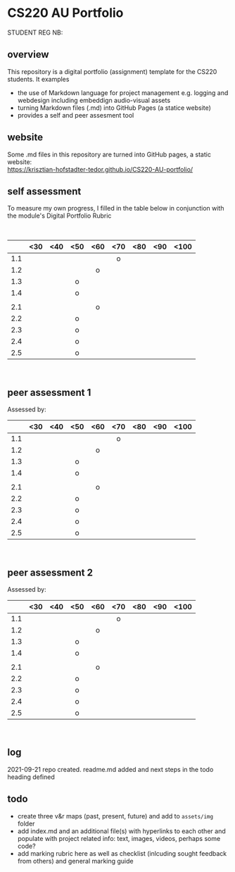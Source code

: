# CS220 AU Portfolio
STUDENT REG NB:

## overview
This repository is a digital portfolio (assignment) template for the CS220 students. It examples 
- the use of Markdown language for project management e.g. logging and webdesign including embeddign audio-visual assets
- turning Markdown files (.md) into GitHub Pages (a statice website)
- provides a self and peer assesment tool

## website
Some .md files in this repository are turned into GitHub pages, a static website:
<br>
https://krisztian-hofstadter-tedor.github.io/CS220-AU-portfolio/

## self assessment
To measure my own progress, I filled in the table below in conjunction with the module's Digital Portfolio Rubric <!-- todo make, hyperlink, adjust table below -->

<br>

|   | <30 | <40 | <50 | <60 | <70 | <80 | <90 | <100 |
|---|:-----:|:-----:|:-----:|:-----:|:-----:|:-----:|:-----:|:------:|
| 1.1 |     |     |     |     |  o  |     |     |      |
| 1.2 |     |     |     |  o  |     |     |     |      |
| 1.3 |     |     |  o  |     |     |     |     |      |
| 1.4 |     |     |  o  |     |     |     |     |      |
|     |     |     |     |     |     |     |     |      |
| 2.1 |     |     |     |  o  |     |     |     |      |
| 2.2 |     |     |  o  |     |     |     |     |      |
| 2.3 |     |     |  o  |     |     |     |     |      |
| 2.4 |     |     |  o  |     |     |     |     |      |
| 2.5 |     |     |  o  |     |     |     |     |      |

<br>

## peer assessment 1
Assessed by: <!-- add student reg nb -->

|   | <30 | <40 | <50 | <60 | <70 | <80 | <90 | <100 |
|---|:-----:|:-----:|:-----:|:-----:|:-----:|:-----:|:-----:|:------:|
| 1.1 |     |     |     |     |  o  |     |     |      |
| 1.2 |     |     |     |  o  |     |     |     |      |
| 1.3 |     |     |  o  |     |     |     |     |      |
| 1.4 |     |     |  o  |     |     |     |     |      |
|     |     |     |     |     |     |     |     |      |
| 2.1 |     |     |     |  o  |     |     |     |      |
| 2.2 |     |     |  o  |     |     |     |     |      |
| 2.3 |     |     |  o  |     |     |     |     |      |
| 2.4 |     |     |  o  |     |     |     |     |      |
| 2.5 |     |     |  o  |     |     |     |     |      |

<br>

## peer assessment 2
Assessed by: <!-- add student reg nb -->

|   | <30 | <40 | <50 | <60 | <70 | <80 | <90 | <100 |
|---|:-----:|:-----:|:-----:|:-----:|:-----:|:-----:|:-----:|:------:|
| 1.1 |     |     |     |     |  o  |     |     |      |
| 1.2 |     |     |     |  o  |     |     |     |      |
| 1.3 |     |     |  o  |     |     |     |     |      |
| 1.4 |     |     |  o  |     |     |     |     |      |
|     |     |     |     |     |     |     |     |      |
| 2.1 |     |     |     |  o  |     |     |     |      |
| 2.2 |     |     |  o  |     |     |     |     |      |
| 2.3 |     |     |  o  |     |     |     |     |      |
| 2.4 |     |     |  o  |     |     |     |     |      |
| 2.5 |     |     |  o  |     |     |     |     |      |

<br>

## log
<!-- #todo remove content of template's log and add my own -->
2021-09-21 repo created. readme.md added and next steps in the todo heading defined

## todo
- create three v&r maps (past, present, future) and add to `assets/img` folder
- add index.md and an additional file(s) with hyperlinks to each other and populate with project related info: text, images, videos, perhaps some code?
- add marking rubric here as well as checklist (inlcuding sought feedback from others) and general marking guide

